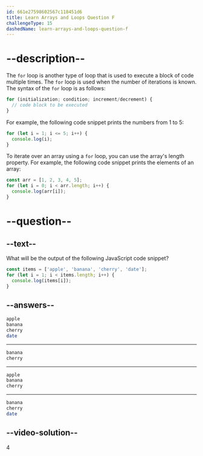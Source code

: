 ```yaml
---
id: 661e27598602567c118451d6
title: Learn Arrays and Loops Question F
challengeType: 15
dashedName: learn-arrays-and-loops-question-f
---
```


# --description--

The `for` loop is another type of loop that is used to execute a block of code multiple times. The `for` loop is used when the number of iterations is known. The syntax of the `for` loop is as follows:

```javascript
for (initialization; condition; increment/decrement) {
  // code block to be executed
}
```

For example, the following code snippet prints the numbers from 1 to 5:

```javascript
for (let i = 1; i <= 5; i++) {
  console.log(i);
}
```

To iterate over an array using a `for` loop, you can use the array's length property. For example, the following code snippet prints the elements of an array:

```javascript
const arr = [1, 2, 3, 4, 5];
for (let i = 0; i < arr.length; i++) {
  console.log(arr[i]);
}
```

# --question--

## --text--

What will be the output of the following JavaScript code snippet?

```javascript
const items = ['apple', 'banana', 'cherry', 'date'];
for (let i = 1; i < items.length; i++) {
  console.log(items[i]);
}
```

## --answers--

```bash
apple
banana
cherry
date
```

---

```bash
banana
cherry
```

---

```bash
apple
banana
cherry
```

---

```bash
banana
cherry
date
```

## --video-solution--

4

